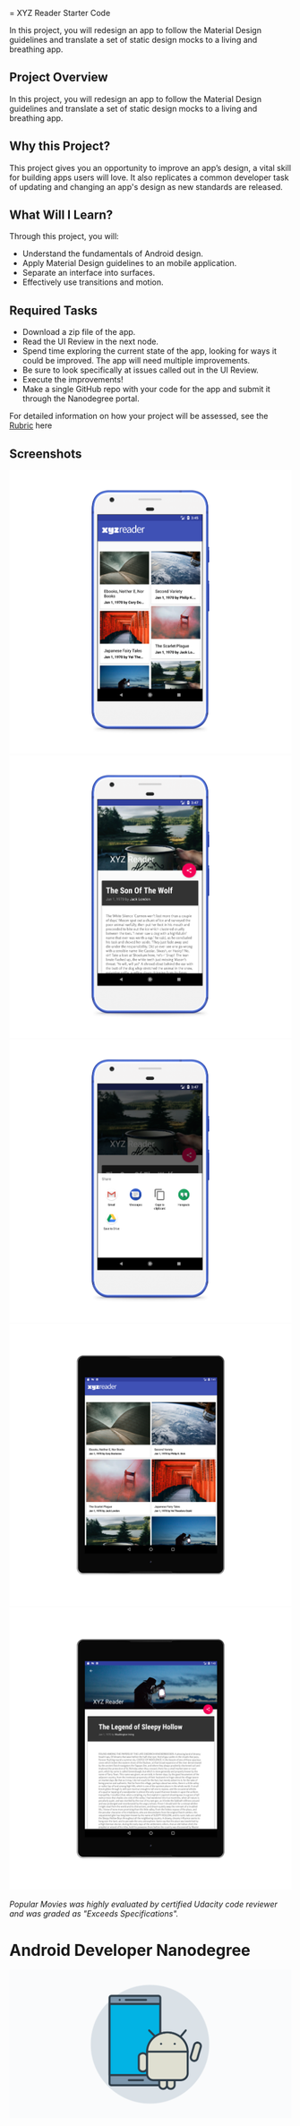 = XYZ Reader Starter Code

In this project, you will redesign an app to follow the Material Design guidelines and translate a set of static design mocks to a living and breathing app. 

## Project Overview
In this project, you will redesign an app to follow the Material Design guidelines and translate a set of static design mocks to a living and breathing app.

## Why this Project?
This project gives you an opportunity to improve an app’s design, a vital skill for building apps users will love. It also replicates a common developer task of updating and changing an app's design as new standards are released.

## What Will I Learn?
Through this project, you will:
- Understand the fundamentals of Android design.
- Apply Material Design guidelines to an mobile application.
- Separate an interface into surfaces.
- Effectively use transitions and motion.

## Required Tasks
- Download a zip file of the app.
- Read the UI Review in the next node.
- Spend time exploring the current state of the app, looking for ways it could be improved. The app will need multiple improvements. 
- Be sure to look specifically at issues called out in the UI Review. 
- Execute the improvements!
- Make a single GitHub repo with your code for the app and submit it through the Nanodegree portal. 

For detailed information on how your project will be assessed, see the [Rubric](https://review.udacity.com/#!/rubrics/63/view) here


## Screenshots
![](Screenshots/home.png)
![](Screenshots/deatils.png)
![](Screenshots/share.png)
![](Screenshots/1-home.png)
![](Screenshots/2-details.png)


*Popular Movies was highly evaluated by certified Udacity code reviewer and was graded as "Exceeds Specifications".*
 
 
# Android Developer Nanodegree
[<img src=Screenshots/Android.png>](https://eg.udacity.com/course/android-developer-nanodegree-by-google--nd801)
